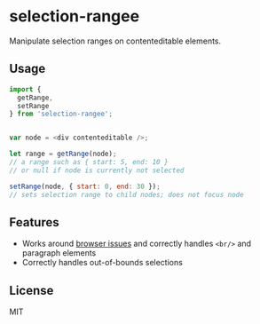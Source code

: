 # selection-rangee

Manipulate selection ranges on contenteditable elements.


## Usage

```javascript
import {
  getRange,
  setRange
} from 'selection-rangee';


var node = <div contenteditable />;

let range = getRange(node);
// a range such as { start: 5, end: 10 }
// or null if node is currently not selected

setRange(node, { start: 0, end: 30 });
// sets selection range to child nodes; does not focus node
```


## Features

* Works around [browser issues](https://stackoverflow.com/questions/13949059/persisting-the-changes-of-range-objects-after-selection-in-html/13950376) and correctly handles `<br/>` and paragraph elements
* Correctly handles out-of-bounds selections


## License

MIT